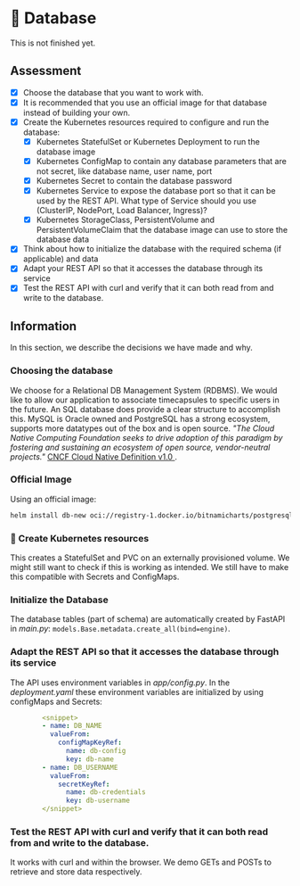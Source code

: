 # 🚧 Database

This is not finished yet.

## Assessment
- [x] Choose the database that you want to work with.
- [x] It is recommended that you use an official image for that database instead of building your own.
- [x] Create the Kubernetes resources required to configure and run the database:
  - [x] Kubernetes StatefulSet or Kubernetes Deployment to run the database image
  - [x] Kubernetes ConfigMap to contain any database parameters that are not secret, like database name, user name, port
  - [x] Kubernetes Secret to contain the database password
  - [x] Kubernetes Service to expose the database port so that it can be used by the REST API. What type of Service should you use (ClusterIP, NodePort, Load Balancer, Ingress)?
  - [x] Kubernetes StorageClass, PersistentVolume and PersistentVolumeClaim that the database image can use to store the database data
- [x] Think about how to initialize the database with the required schema (if applicable) and data
- [x] Adapt your REST API so that it accesses the database through its service
- [x] Test the REST API with curl and verify that it can both read from and write to the database.

## Information

In this section, we describe the decisions we have made and why. 

### Choosing the database
We choose for a Relational DB Management System (RDBMS). We would like to allow our application to associate timecapsules to specific users in the future. 
An SQL database does provide a clear structure to accomplish this. 
MySQL is Oracle owned and PostgreSQL has a strong ecosystem, supports more datatypes out of the box and is open source.
_"The Cloud Native Computing Foundation seeks to drive adoption of this paradigm by fostering and sustaining an ecosystem of open source, vendor-neutral projects."_ [CNCF Cloud Native Definition v1.0 ](https://github.com/cncf/foundation/blob/2f97c6e339e67a929651a54370c4cd36385822c3/charter.md).

### Official Image 

Using an official image:
```bash
helm install db-new oci://registry-1.docker.io/bitnamicharts/postgresql --namespace time-capsule -f values.yaml
```

### 🚧 Create Kubernetes resources
This creates a StatefulSet and PVC on an externally provisioned volume. We might still want to check if this is working as intended. 
We still have to make this compatible with Secrets and ConfigMaps. 

### Initialize the Database
The database tables (part of schema) are automatically created by FastAPI in _main.py_: `models.Base.metadata.create_all(bind=engine)`.

### Adapt the REST API so that it accesses the database through its service
The API uses environment variables in _app/config.py_. In the _deployment.yaml_ these environment variables are initialized by using configMaps and Secrets:
```yaml
        <snippet>
        - name: DB_NAME
          valueFrom:
            configMapKeyRef:
              name: db-config
              key: db-name
        - name: DB_USERNAME
          valueFrom:
            secretKeyRef:
              name: db-credentials
              key: db-username
        </snippet>
```

### Test the REST API with curl and verify that it can both read from and write to the database.
It works with curl and within the browser. We demo GETs and POSTs to retrieve and store data respectively.
